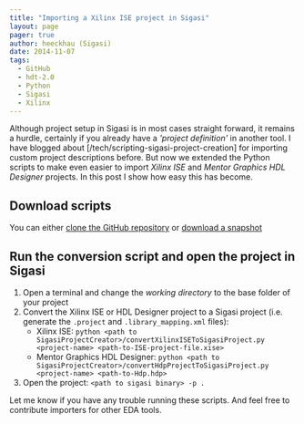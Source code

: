 ```yaml
---
title: "Importing a Xilinx ISE project in Sigasi"
layout: page 
pager: true
author: heeckhau (Sigasi)
date: 2014-11-07
tags: 
  - GitHub
  - hdt-2.0
  - Python
  - Sigasi
  - Xilinx
---
```

Although project setup in Sigasi is in most cases straight forward, it remains a hurdle, certainly if you already have a _'project definition'_ in another tool. I have blogged about [/tech/scripting-sigasi-project-creation] for importing custom project descriptions before. But now we extended the Python scripts to make even easier to import *Xilinx ISE* and *Mentor Graphics HDL Designer* projects. In this post I show how easy this has become.

## Download scripts

You can either [clone the GitHub repository](https://github.com/sigasi/SigasiProjectCreator) or [download a snapshot](https://github.com/sigasi/SigasiProjectCreator/archive/master.zip)

## Run the conversion script and open the project in Sigasi

1. Open a terminal and change the *working directory* to the base folder of your project
2. Convert the Xilinx ISE or HDL Designer project to a Sigasi project (i.e. generate the `.project` and `.library_mapping.xml` files):
	* Xilinx ISE: `python <path to SigasiProjectCreator>/convertXilinxISEToSigasiProject.py <project-name> <path-to-ISE-project-file.xise>`
	* Mentor Graphics HDL Designer: `python <path to SigasiProjectCreator>/convertHdpProjectToSigasiProject.py <project-name> <path-to-Hdp.hdp>`
3. Open the project: `<path to sigasi binary> -p .`

Let me know if you have any trouble running these scripts. And feel free to contribute importers for other EDA tools.